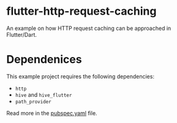 # flutter-http-request-caching

An example on how HTTP request caching can be approached in Flutter/Dart.

# Dependenices

This example project requires the following dependencies:
  - `http`
  - `hive` and `hive_flutter`
  - `path_provider`

Read more in the <a href="pubspec.yaml">pubspec.yaml</a> file.